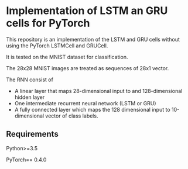 # Implementation of LSTM an GRU cells for PyTorch



This repository is an implementation of the LSTM  and GRU cells without using the PyTorch LSTMCell and GRUCell.  

It is tested on the MNIST dataset for classification. 

The 28x28 MNIST images are treated as sequences of 28x1 vector.

The RNN consist of 

- A linear layer that maps 28-dimensional input to and 128-dimensional hidden layer
- One intermediate recurrent neural network (LSTM or GRU)
- A fully connected layer which maps the 128 dimensional input to 10-dimensional vector of class labels.



## Requirements 

Python>=3.5

PyTorch== 0.4.0



